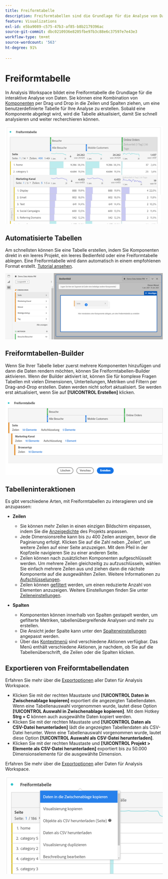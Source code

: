 ```yaml
---
title: Freiformtabelle
description: Freiformtabellen sind die Grundlage für die Analyse von Daten in Workspace
feature: Visualizations
exl-id: e5ba9089-c575-47b3-af85-b8b2179396ac
source-git-commit: dbc0210936e8205fbe97b3c88e6c37597e7e43e3
workflow-type: tm+mt
source-wordcount: '563'
ht-degree: 91%

---
```


# Freiformtabelle

In Analysis Workspace bildet eine Freiformtabelle die Grundlage für die interaktive Analyse von Daten. Sie können eine Kombination von [Komponenten](https://experienceleague.adobe.com/docs/analytics/analyze/analysis-workspace/components/analysis-workspace-components.html?lang=de) per Drag und Drop in die Zeilen und Spalten ziehen, um eine benutzerdefinierte Tabelle für Ihre Analyse zu erstellen. Sobald eine Komponente abgelegt wird, wird die Tabelle aktualisiert, damit Sie schnell analysieren und weiter recherchieren können.

![Freiformtabelle mit Komponenten in Zeilen und Spalten, einschließlich Besuchen und Online-Bestellungen für mehrere Webseiten.](assets/opening-section.png)

## Automatisierte Tabellen

Am schnellsten können Sie eine Tabelle erstellen, indem Sie Komponenten direkt in ein leeres Projekt, ein leeres Bedienfeld oder eine Freiformtabelle ablegen. Eine Freiformtabelle wird dann automatisch in einem empfohlenen Format erstellt. [Tutorial ansehen](https://experienceleague.adobe.com/docs/analytics-learn/tutorials/analysis-workspace/building-freeform-tables/auto-build-freeform-tables-in-analysis-workspace.html?lang=de).

![Ein neues Bedienfeld mit der Komponente &quot;Besuche&quot;wurde im Arbeitsbereich abgelegt.](assets/automated-table.png)

## Freiformtabellen-Builder

Wenn Sie Ihrer Tabelle lieber zuerst mehrere Komponenten hinzufügen und dann die Daten rendern möchten, können Sie Freiformtabellen-Builder aktivieren. Wenn der Builder aktiviert ist, können Sie für komplexe Fragen Tabellen mit vielen Dimensionen, Unterteilungen, Metriken und Filtern per Drag-and-Drop erstellen. Daten werden nicht sofort aktualisiert. Sie werden erst aktualisiert, wenn Sie auf **[!UICONTROL Erstellen]** klicken.

![Freiform-Tabellen-Builder mit ](assets/table-builder.png)

## Tabelleninteraktionen

Es gibt verschiedene Arten, mit Freiformtabellen zu interagieren und sie anzupassen:

* **Zeilen**
   * Sie können mehr Zeilen in einen einzigen Bildschirm einpassen, indem Sie die [Anzeigedichte](https://experienceleague.adobe.com/docs/analytics/analyze/analysis-workspace/build-workspace-project/view-density.html?lang=de) des Projekts anpassen.
   * Jede Dimensionsreihe kann bis zu 400 Zeilen anzeigen, bevor die Paginierung erfolgt. Klicken Sie auf die Zahl neben „Zeilen“, um weitere Zeilen auf einer Seite anzuzeigen. Mit dem Pfeil in der Kopfzeile navigieren Sie zu einer anderen Seite.
   * Zeilen können nach zusätzlichen Komponenten aufgeschlüsselt werden. Um mehrere Zeilen gleichzeitig zu aufzuschlüsseln, wählen Sie einfach mehrere Zeilen aus und ziehen dann die nächste Komponente auf die ausgewählten Zeilen. Weitere Informationen zu [Aufschlüsselungen](https://experienceleague.adobe.com/docs/analytics/analyze/analysis-workspace/components/dimensions/t-breakdown-fa.html?lang=de).
   * Zeilen können [gefiltert](https://experienceleague.adobe.com/docs/analytics/analyze/analysis-workspace/visualizations/freeform-table/filter-and-sort.html?lang=de) werden, um einen reduzierte Anzahl von Elementen anzuzeigen. Weitere Einstellungen finden Sie unter [Zeileneinstellungen](https://experienceleague.adobe.com/docs/analytics/analyze/analysis-workspace/visualizations/freeform-table/column-row-settings/table-settings.html?lang=de).

* **Spalten**
   * Komponenten können innerhalb von Spalten gestapelt werden, um gefilterte Metriken, tabellenübergreifende Analysen und mehr zu erstellen.
   * Die Ansicht jeder Spalte kann unter den [Spalteneinstellungen](https://experienceleague.adobe.com/docs/analytics/analyze/analysis-workspace/build-workspace-project/column-row-settings/column-settings.html?lang=de) angepasst werden.
   * Über das [Kontextmenü](https://experienceleague.adobe.com/docs/analytics-learn/tutorials/analysis-workspace/building-freeform-tables/using-the-right-click-menu.html?lang=de) sind verschiedene Aktionen verfügbar. Das Menü enthält verschiedene Aktionen, je nachdem, ob Sie auf die Tabellenüberschrift, die Zeilen oder die Spalten klicken.

## Exportieren von Freiformtabellendaten

Erfahren Sie mehr über die [Exportoptionen](https://experienceleague.adobe.com/docs/analytics/analyze/analysis-workspace/curate-share/download-send.html?lang=de) aller Daten für Analysis Workspace.

* Klicken Sie mit der rechten Maustaste und **[!UICONTROL Daten in Zwischenablage kopieren]** exportiert die angezeigten Tabellendaten. Wenn eine Tabellenauswahl vorgenommen wurde, lautet diese Option **[!UICONTROL Auswahl in Zwischenablage kopieren]**. Mit dem Hotkey **Strg + C** können auch ausgewählte Daten kopiert werden.
* Klicken Sie mit der rechten Maustaste und **[!UICONTROL Daten als CSV-Datei herunterladen]** lädt die angezeigten Tabellendaten als CSV-Datei herunter. Wenn eine Tabellenauswahl vorgenommen wurde, lautet diese Option **[!UICONTROL Auswahl als CSV-Datei herunterladen]**.
* Klicken Sie mit der rechten Maustaste und **[!UICONTROL Projekt > Elemente als CSV-Datei herunterladen]** exportiert bis zu 50.000 Dimensionselemente für die ausgewählte Dimension.

Erfahren Sie mehr über die [Exportoptionen](https://experienceleague.adobe.com/docs/analytics/analyze/analysis-workspace/curate-share/download-send.html?lang=de) aller Daten für Analysis Workspace.

![Freiformtabelle mit den ausgewählten Exportoptionen und Daten in die Zwischenablage kopieren](assets/export-options.png)
